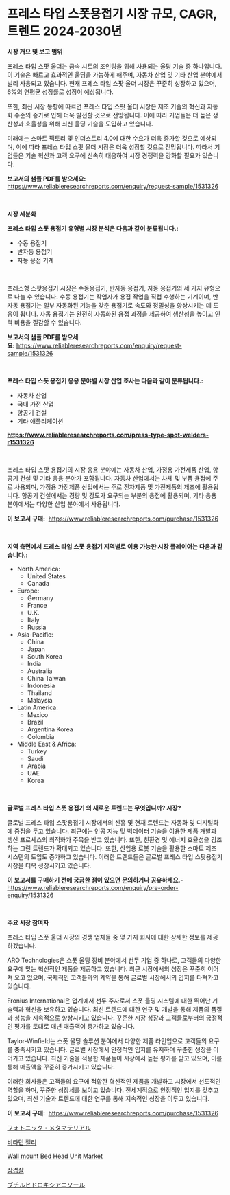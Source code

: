 <p><h1>프레스 타입 스폿용접기 시장 규모, CAGR, 트렌드 2024-2030년</h1></p><p><strong>시장 개요 및 보고 범위</strong></p>
<p><p>프레스 타입 스팟 울더는 금속 시트의 조인팅을 위해 사용되는 울딩 기술 중 하나입니다. 이 기술은 빠르고 효과적인 울딩을 가능하게 해주며, 자동차 산업 및 기타 산업 분야에서 널리 사용되고 있습니다. 현재 프레스 타입 스팟 울더 시장은 꾸준히 성장하고 있으며, 6%의 연평균 성장률로 성장이 예상됩니다. </p><p>또한, 최신 시장 동향에 따르면 프레스 타입 스팟 울더 시장은 제조 기술의 혁신과 자동화 수준의 증가로 인해 더욱 발전할 것으로 전망됩니다. 이에 따라 기업들은 더 높은 생산성과 효율성을 위해 최신 울딩 기술을 도입하고 있습니다. </p><p>미래에는 스마트 팩토리 및 인더스트리 4.0에 대한 수요가 더욱 증가할 것으로 예상되며, 이에 따라 프레스 타입 스팟 울더 시장은 더욱 성장할 것으로 전망됩니다. 따라서 기업들은 기술 혁신과 고객 요구에 신속히 대응하여 시장 경쟁력을 강화할 필요가 있습니다.</p></p>
<p><strong>보고서의 샘플 PDF를 받으세요:</strong> <a href="https://www.reliableresearchreports.com/enquiry/request-sample/1531326">https://www.reliableresearchreports.com/enquiry/request-sample/1531326</a></p>
<p>&nbsp;</p>
<p><strong>시장 세분화</strong></p>
<p><strong>프레스 타입 스폿 용접기 유형별 시장 분석은 다음과 같이 분류됩니다.:</strong></p>
<p><ul><li>수동 용접기</li><li>반자동 용접기</li><li>자동 용접 기계</li></ul></p>
<p>&nbsp;</p>
<p><p>프레스형 스팟용접기 시장은 수동용접기, 반자동 용접기, 자동 용접기의 세 가지 유형으로 나눌 수 있습니다. 수동 용접기는 작업자가 용접 작업을 직접 수행하는 기계이며, 반자동 용접기는 일부 자동화된 기능을 갖춘 용접기로 속도와 정밀성을 향상시키는 데 도움이 됩니다. 자동 용접기는 완전히 자동화된 용접 과정을 제공하여 생산성을 높이고 인력 비용을 절감할 수 있습니다.</p></p>
<p><strong>보고서의 샘플 PDF를 받으세요:</strong>&nbsp;<a href="https://www.reliableresearchreports.com/enquiry/request-sample/1531326">https://www.reliableresearchreports.com/enquiry/request-sample/1531326</a></p>
<p>&nbsp;</p>
<p><strong> 프레스 타입 스폿 용접기 응용 분야별 시장 산업 조사는 다음과 같이 분류됩니다.:</strong></p>
<p><ul><li>자동차 산업</li><li>국내 가전 산업</li><li>항공기 건설</li><li>기타 애플리케이션</li></ul></p>
<p><strong><a href="https://www.reliableresearchreports.com/press-type-spot-welders-r1531326">https://www.reliableresearchreports.com/press-type-spot-welders-r1531326</a></strong></p>
<p>&nbsp;</p>
<p><p>프레스 타입 스팟 용접기의 시장 응용 분야에는 자동차 산업, 가정용 가전제품 산업, 항공기 건설 및 기타 응용 분야가 포함됩니다. 자동차 산업에서는 차체 및 부품 용접에 주로 사용되며, 가정용 가전제품 산업에서는 주로 전자제품 및 가전제품의 제조에 활용됩니다. 항공기 건설에서는 경량 및 강도가 요구되는 부분의 용접에 활용되며, 기타 응용 분야에서는 다양한 산업 분야에서 사용됩니다.</p></p>
<p><strong>이 보고서 구매:</strong>&nbsp; <a href="https://www.reliableresearchreports.com/purchase/1531326">https://www.reliableresearchreports.com/purchase/1531326</a></p>
<p>&nbsp;</p>
<p><strong>지역 측면에서 프레스 타입 스폿 용접기 지역별로 이용 가능한 시장 플레이어는 다음과 같습니다.:</strong></p>
<p><ul>
    <li>
        North America:
        <ul>
            <li>United States</li>
            <li>Canada</li>
        </ul>
    </li>
    <li>
        Europe:
        <ul>
            <li>Germany</li>
            <li>France</li>
            <li>U.K.</li>
            <li>Italy</li>
            <li>Russia</li>
        </ul>
    </li>
    <li>
        Asia-Pacific:
        <ul>
            <li>China</li>
            <li>Japan</li>
            <li>South Korea</li>
            <li>India</li>
            <li>Australia</li>
            <li>China Taiwan</li>
            <li>Indonesia</li>
            <li>Thailand</li>
            <li>Malaysia</li>
        </ul>
    </li>
    <li>
        Latin America:
        <ul>
            <li>Mexico</li>
            <li>Brazil</li>
            <li>Argentina Korea</li>
            <li>Colombia</li>
        </ul>
    </li>
    <li>
        Middle East & Africa:
        <ul>
            <li>Turkey</li>
            <li>Saudi</li>
            <li>Arabia</li>
            <li>UAE</li>
            <li>Korea</li>
        </ul>
    </li>
    </ul></p>
<p>&nbsp;</p>
<p><strong>글로벌 프레스 타입 스폿 용접기 의 새로운 트렌드는 무엇입니까? 시장?</strong></p>
<p><p>글로벌 프레스 타입 스팟용접기 시장에서의 신흥 및 현재 트렌드는 자동화 및 디지털화에 중점을 두고 있습니다. 최근에는 인공 지능 및 빅데이터 기술을 이용한 제품 개발과 생산 프로세스의 최적화가 주목을 받고 있습니다. 또한, 친환경 및 에너지 효율성을 강조하는 그린 트렌드가 확대되고 있습니다. 또한, 산업용 로봇 기술을 활용한 스마트 제조 시스템의 도입도 증가하고 있습니다. 이러한 트렌드들은 글로벌 프레스 타입 스팟용접기 시장을 더욱 성장시키고 있습니다.</p></p>
<p><strong>이 보고서를 구매하기 전에 궁금한 점이 있으면 문의하거나 공유하세요.</strong>- <a href="https://www.reliableresearchreports.com/enquiry/pre-order-enquiry/1531326">https://www.reliableresearchreports.com/enquiry/pre-order-enquiry/1531326</a></p>
<p>&nbsp;</p>
<p><strong>주요 시장 참여자</strong></p>
<p><p>프레스 타입 스폿 울더 시장의 경쟁 업체들 중 몇 가지 회사에 대한 상세한 정보를 제공하겠습니다. </p><p>ARO Technologies은 스폿 울딩 장비 분야에서 선두 기업 중 하나로, 고객들의 다양한 요구에 맞는 혁신적인 제품을 제공하고 있습니다. 최근 시장에서의 성장은 꾸준히 이어져 오고 있으며, 국제적인 고객들과의 계약을 통해 글로벌 시장에서의 입지를 다져가고 있습니다. </p><p>Fronius International은 업계에서 선두 주자로서 스폿 울딩 시스템에 대한 뛰어난 기술력과 혁신을 보유하고 있습니다. 최신 트렌드에 대한 연구 및 개발을 통해 제품의 품질과 성능을 지속적으로 향상시키고 있습니다. 꾸준한 시장 성장과 고객들로부터의 긍정적인 평가를 토대로 매년 매출액이 증가하고 있습니다. </p><p>Taylor-Winfield는 스폿 울딩 솔루션 분야에서 다양한 제품 라인업으로 고객들의 요구를 충족시키고 있습니다. 글로벌 시장에서 안정적인 입지를 유지하며 꾸준한 성장을 이어가고 있습니다. 최신 기술을 적용한 제품들이 시장에서 높은 평가를 받고 있으며, 이를 통해 매출액을 꾸준히 증가시키고 있습니다.</p><p>이러한 회사들은 고객들의 요구에 적합한 혁신적인 제품을 개발하고 시장에서 선도적인 역할을 하며, 꾸준한 성장세를 보이고 있습니다. 전세계적으로 안정적인 입지를 갖추고 있으며, 최신 기술과 트렌드에 대한 연구를 통해 지속적인 성장을 이루고 있습니다.</p></p>
<p><strong>이 보고서 구매:</strong>&nbsp;&nbsp;<a href="https://www.reliableresearchreports.com/purchase/1531326">https://www.reliableresearchreports.com/purchase/1531326</a></p>
<p><p><a href="https://medium.com/@akio198300/%E5%85%89%E5%AD%90%E3%83%A1%E3%82%BF%E3%83%9E%E3%83%86%E3%83%AA%E3%82%A2%E3%83%AB%E5%B8%82%E5%A0%B4%E8%A6%8F%E6%A8%A1-%E5%B8%82%E5%A0%B4%E5%B1%95%E6%9C%9B%E3%81%8A%E3%82%88%E3%81%B3%E5%B8%82%E5%A0%B4%E4%BA%88%E6%B8%AC-2024%E5%B9%B4%E3%81%8B%E3%82%892031%E5%B9%B4-353d2ac5d046">フォトニック・メタマテリアル</a></p><p><a href="https://medium.com/@obiemante1922/%EB%B9%84%ED%83%80%EB%AF%BC-%EA%B5%AC%EB%AF%B8-%EC%8B%9C%EC%9E%A5-%EC%9D%B8%EC%82%AC%EC%9D%B4%ED%8A%B8-%EC%8B%9C%EC%9E%A5-%ED%8A%B8%EB%A0%8C%EB%93%9C-%EC%84%B1%EC%9E%A5-2024%EB%85%84%EB%B6%80%ED%84%B0-2031%EB%85%84%EA%B9%8C%EC%A7%80-%EC%98%88%EC%B8%A1%EB%90%9C-%EA%B2%83-f9ac614e4a5a">비타민 젤리</a></p><p><a href="https://github.com/nancykennedykellievqfqt2/Market-Research-Report-List-2/blob/main/wall-mount-bed-head-unit-market.md">Wall mount Bed Head Unit Market</a></p><p><a href="https://medium.com/@jaleelweissnat2022/%ED%8F%AC%ED%81%AC-%EB%B2%A8%EB%A6%AC-%EA%B3%A0%EA%B8%B0-%EC%8B%9C%EC%9E%A5-%ED%86%B5%EC%B0%B0-%EC%8B%9C%EC%9E%A5-%EB%8F%99%ED%96%A5-%EC%84%B1%EC%9E%A5-2024%EB%85%84%EB%B6%80%ED%84%B0-2031%EB%85%84%EA%B9%8C%EC%A7%80-%EC%98%88%EC%B8%A1%EB%90%9C-%EA%B2%83-f91203d16da8">삼겹살</a></p><p><a href="https://medium.com/@addiehirthe05/%E3%83%96%E3%83%81%E3%83%AB%E3%83%92%E3%83%89%E3%83%AD%E3%82%AD%E3%82%B7%E3%82%A2%E3%83%8B%E3%82%BD%E3%83%BC%E3%83%AB%E5%B8%82%E5%A0%B4-%E5%B8%82%E5%A0%B4%E3%81%AEcagr-%E5%B8%82%E5%A0%B4%E5%8B%95%E5%90%91-%E6%88%90%E9%95%B7%E6%88%A6%E7%95%A5%E3%81%AB%E9%96%A2%E3%81%99%E3%82%8B%E6%B4%9E%E5%AF%9F-2b70f8dbe8cc">ブチルヒドロキシアニソール</a></p></p>